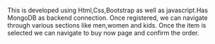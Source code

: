 This is developed using Html,Css,Bootstrap as well as javascript.Has MongoDB as backend connection. Once registered, we can navigate through various sections like men,women and kids. Once the item is selected we can navigate to buy now page and confirm the order.
